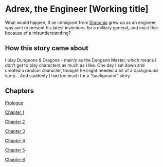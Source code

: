 # Adrex, the Engineer [Working title]

What would happen, if an immigrant from [Draconia](http://criticalrole.wikia.com/wiki/Draconia) grew up as an engineer, was sent to present his latest inventions for a military general, and must flee because of a misunderstanding?

## How this story came about

I play Dungeons & Dragons - mainly as the Dungeon Master, which means I don't get to play characters as much as I like.
One day I sat down and created a random character, thought he might needed a bit of a background story...
And suddenly I had too much for a "background" story.

## Chapters

[Prologue](Prologue.md)

[Chapter 1](Chapter1.md)

[Chapter 2](Chapter2.md)

[Chapter 3](Chapter3.md)

[Chapter 4](Chapter4.md)

[Chapter 5](Chapter5.md)

[Chapter 6](Chapter6.md)
